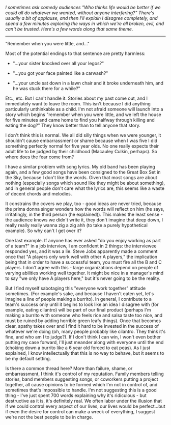 _I sometimes ask comedy audiences "Who thinks life would be better if we could all do whatever we wanted, without anyone interfering?" There's usually a bit of applause, and then I'll explain I disagree completely,  and spend a few minutes exploring the ways in which we're all broken, evil, and can't be trusted. Here's a few words along that same theme._

---

"Remember when you were little, and..."

Most of the potential endings to that sentence are pretty harmless:

* "...your sister knocked over all your legos?"

* "...you got your face painted like a carwash?"

* "...your uncle sat down in a lawn chair and it broke underneath him, and he was stuck there for a while?"

Etc., etc. But I can't handle it. Stories about my past come out, and I immediately want to leave the room. This isn't because I did anything particularly unthinkable as a child. I'm not afraid someone will launch into a story which begins "remember when you were little, and we left the house for five minutes and came home to find you halfway through killing and eating the dog?" They know better than to tell anyone that story.

I don't think this is normal. We all did silly things when we were younger, it shouldn't cause embarrassment or shame because when I was five I did something perfectly normal for five year olds. No one really expects their adult life to be judged by their childhood (Macauley Culkin, perhaps). So where does the fear come from?

I have a similar problem with song lyrics. My old band has been playing again, and a few good songs have been consigned to the Great Box Set in the Sky, because I don't like the words. Given that most songs are about nothing (especially songs which sound like they might be about something), and in general people don't care what the lyrics are, this seems like a waste of decent chords and melodies.

It constrains the covers we play, too - good ideas are never tried, because the prima donna singer wonders how the words will reflect on him (he says, irritatingly, in the third person (he explained)). This makes the least sense - the audience knows we didn't write it, they don't imagine that deep down, I really really really wanna zig a zig ahh (to take a purely hypothetical example). So why can't I get over it?

One last example. If anyone has ever asked "do you enjoy working as part of a team?" in a job interview, I am confident in 2 things: the interviewee responded yes, and it was a lie. Steve Jobs apparently made a comment once that "A players only work well with other A players," the implication being that in order to have a successful team, you must fire all the B and C players. I don't agree with this - large organizations depend on people of varying abilities working well together. It might be nice in a manager's mind to say "we only have A players here," but it's never going to be the reality.

But I find myself sabotaging this "everyone work together" attitude sometimes. (For example's sake, and because I haven't eaten yet, let's imagine a line of people making a burrito). In general, I contribute to a team's success only until it begins to look like an idea I disagree with (for example, eating cilantro) will be part of our final product (perhaps I'm making a burrito with someone who feels rice and salsa taste too nice, and must be ruined by adding horrible green leafy things). Once that becomes clear, apathy takes over and I find it hard to be invested in the success of whatever we're doing (oh, many people probably like cilantro. They think it's fine, and who am I to judge?). If I don't think I can win, I won't even bother putting my case forward, I'll just meander along with everyone until the end (choking down a burrito like a 6 year old forced to eat peas). As I just explained, I know intellectually that this is no way to behave, but it seems to be my default setting.

Is there a common thread here? More than failure, shame, or embarrassment, I think it's control of my reputation. Family members telling stories, band members suggesting songs, or coworkers putting a project together, all cause opinions to be formed which I'm not in control of, and sometimes that's impossible to handle. I'm not suggesting this is a good thing - I've just spent 700 words explaining why it's ridiculous - but destructive as it is, it's definitely real. We often labor under the illusion that if we could control every aspect of our lives, our lives would be perfect...but if even the desire for control can make a wreck of everything, I suggest we're not the best people to be in charge.